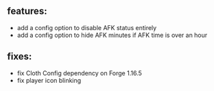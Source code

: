 ## features:
* add a config option to disable AFK status entirely
* add a config option to hide AFK minutes if AFK time is over an hour

## fixes:
* fix Cloth Config dependency on Forge 1.16.5
* fix player icon blinking